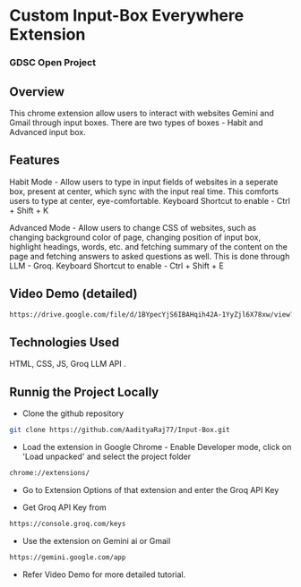 
# Custom Input-Box Everywhere Extension

### GDSC Open Project

## Overview
This chrome extension allow users to interact with websites Gemini and Gmail through input boxes. There are two types of boxes - Habit and Advanced input box.
## Features
Habit Mode - Allow users to type in input fields of websites in a seperate box, present at center, which sync with the input real time. This comforts users to type at center, eye-comfortable.
Keyboard Shortcut to enable - Ctrl + Shift + K

Advanced Mode - Allow users to change CSS of websites, such as changing background color of page, changing position of input box, highlight headings, words, etc. and fetching summary of the content on the page and fetching answers to asked questions as well. This is done through LLM - Groq.
Keyboard Shortcut to enable - Ctrl + Shift + E

## Video Demo (detailed)
```bash
https://drive.google.com/file/d/1BYpecYjS6IBAHqih42A-1YyZjl6X78xw/view?usp=sharing
``` 

## Technologies Used
HTML, CSS, JS, Groq LLM API .

## Runnig the Project Locally
* Clone the github repository

```bash
git clone https://github.com/AadityaRaj77/Input-Box.git
```
* Load the extension in Google Chrome - Enable Developer mode, click on 'Load unpacked' and select the project folder

```bash
chrome://extensions/
```
* Go to Extension Options of that extension and enter the Groq API Key

* Get Groq API Key from

```bash
https://console.groq.com/keys
```

* Use the extension on Gemini ai or Gmail

```bash
https://gemini.google.com/app
```
* Refer Video Demo for more detailed tutorial.